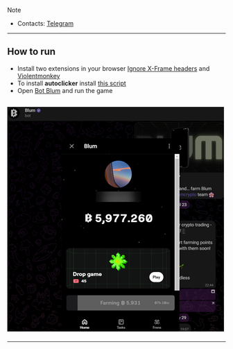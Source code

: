 > [!NOTE]
> - Contacts: [Telegram](https://t.me/traique007)
 

---
## How to run  
- Install two extensions in your browser [Ignore X-Frame headers](https://chromewebstore.google.com/detail/ignore-x-frame-headers/gleekbfjekiniecknbkamfmkohkpodhe) and [Violentmonkey](https://chromewebstore.google.com/detail/violentmonkey/jinjaccalgkegednnccohejagnlnfdag?hl=be)
- To install **autoclicker** install [this script](https://github.com/traique/Blum/raw/main/blum-autoclicker.user.js)
- Open [Bot Blum](https://web.telegram.org/a/#6865543862) and run the game
## ![Result](result.png)
---
